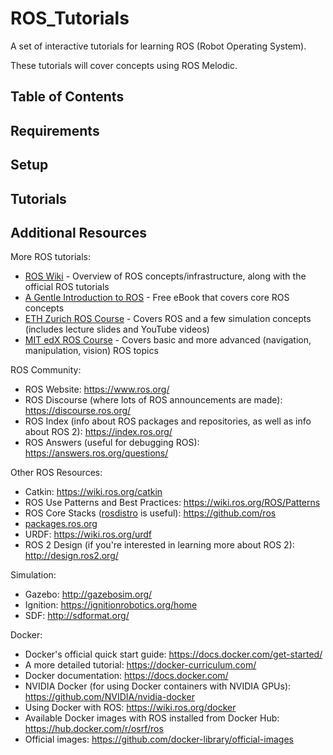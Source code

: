 # ROS_Tutorials
A set of interactive tutorials for learning ROS (Robot Operating System).

These tutorials will cover concepts using ROS Melodic.

## Table of Contents

## Requirements

## Setup

## Tutorials

## Additional Resources

More ROS tutorials:
* [ROS Wiki](http://wiki.ros.org/) - Overview of ROS concepts/infrastructure, along with the official ROS tutorials
* [A Gentle Introduction to ROS](https://cse.sc.edu/~jokane/agitr/) - Free eBook that covers core ROS concepts
* [ETH Zurich ROS Course](https://rsl.ethz.ch/education-students/lectures/ros.html) - Covers ROS and a few simulation concepts (includes lecture slides and YouTube videos)
* [MIT edX ROS Course](https://www.edx.org/course/hello-real-world-with-ros-robot-operating-system) - Covers basic and more advanced (navigation, manipulation, vision) ROS topics

ROS Community:
* ROS Website: https://www.ros.org/
* ROS Discourse (where lots of ROS announcements are made): https://discourse.ros.org/
* ROS Index (info about ROS packages and repositories, as well as info about ROS 2): https://index.ros.org/
* ROS Answers (useful for debugging ROS): https://answers.ros.org/questions/

Other ROS Resources:
* Catkin: https://wiki.ros.org/catkin
* ROS Use Patterns and Best Practices: https://wiki.ros.org/ROS/Patterns
* ROS Core Stacks ([rosdistro](https://github.com/ros/rosdistro) is useful): https://github.com/ros
* [packages.ros.org](http://packages.ros.org/)
* URDF: https://wiki.ros.org/urdf
* ROS 2 Design (if you're interested in learning more about ROS 2): http://design.ros2.org/

Simulation:
* Gazebo: http://gazebosim.org/
* Ignition: https://ignitionrobotics.org/home 
* SDF: http://sdformat.org/

Docker:
* Docker's official quick start guide: https://docs.docker.com/get-started/
* A more detailed tutorial: https://docker-curriculum.com/
* Docker documentation: https://docs.docker.com/
* NVIDIA Docker (for using Docker containers with NVIDIA GPUs): https://github.com/NVIDIA/nvidia-docker
* Using Docker with ROS: https://wiki.ros.org/docker
* Available Docker images with ROS installed from Docker Hub: https://hub.docker.com/r/osrf/ros
* Official images: https://github.com/docker-library/official-images
